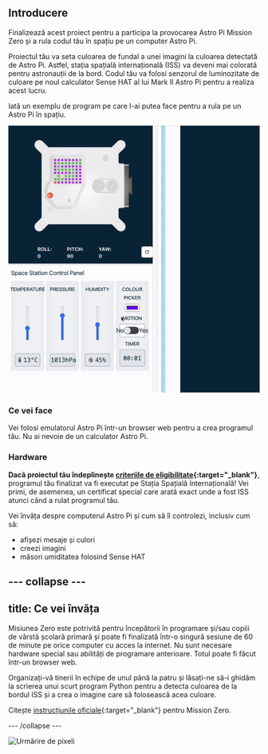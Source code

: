 ## Introducere

Finalizează acest proiect pentru a participa la provocarea Astro Pi Mission Zero și a rula codul tău în spațiu pe un computer Astro Pi.

Proiectul tău va seta culoarea de fundal a unei imagini la culoarea detectată de Astro Pi. Astfel, stația spațială internațională (ISS) va deveni mai colorată pentru astronauții de la bord. Codul tău va folosi senzorul de luminozitate de culoare pe noul calculator Sense HAT al lui Mark II Astro Pi pentru a realiza acest lucru.

Iată un exemplu de program pe care l-ai putea face pentru a rula pe un Astro Pi în spațiu.

![Emulatorul Sense HAT care rulează un program demonstrativ cu un șarpe a cărui culoare de fundal se schimbă la culoarea detectată.](images/finished.gif)

### Ce vei face

Vei folosi emulatorul Astro Pi într-un browser web pentru a crea programul tău. Nu ai nevoie de un calculator Astro Pi.

### Hardware

**Dacă proiectul tău îndeplinește [criteriile de eligibilitate](https://astro-pi.org/mission-zero/eligibility){:target="_blank"}**, programul tău finalizat va fi executat pe Stația Spațială Internațională! Vei primi, de asemenea, un certificat special care arată exact unde a fost ISS atunci când a rulat programul tău.

Vei învăța despre computerul Astro Pi și cum să îl controlezi, inclusiv cum să:
+ afișezi mesaje și culori
+ creezi imagini
+ măsori umiditatea folosind Sense HAT

--- collapse ---
---
title: Ce vei învăța
---

Misiunea Zero este potrivită pentru începătorii în programare și/sau copiii de vârstă școlară primară și poate fi finalizată într-o singură sesiune de 60 de minute pe orice computer cu acces la internet. Nu sunt necesare hardware special sau abilități de programare anterioare. Totul poate fi făcut într-un browser web.

Organizați-vă tinerii în echipe de unul până la patru și lăsați-ne să-i ghidăm la scrierea unui scurt program Python pentru a detecta culoarea de la bordul ISS și a crea o imagine care să folosească acea culoare.

Citește [instrucțiunile oficiale](https://astro-pi.org/mission-zero/guidelines){:target="_blank"} pentru Mission Zero.

--- /collapse ---

![Urmărire de pixeli](https://code.org/api/hour/begin_raspberrypi_astropi.png)
